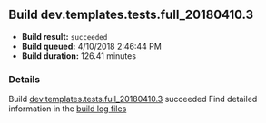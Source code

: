 ## Build dev.templates.tests.full_20180410.3
- **Build result:** `succeeded`
- **Build queued:** 4/10/2018 2:46:44 PM
- **Build duration:** 126.41 minutes
### Details
Build [dev.templates.tests.full_20180410.3](https://winappstudio.visualstudio.com/web/build.aspx?pcguid=a4ef43be-68ce-4195-a619-079b4d9834c2&builduri=vstfs%3a%2f%2f%2fBuild%2fBuild%2f25430) succeeded
Find detailed information in the [build log files](https://uwpctdiags.blob.core.windows.net/buildlogs/dev.templates.tests.full_20180410.3_logs.zip)
